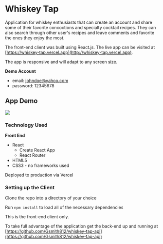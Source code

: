 # Whiskey Tap

Application for whiskey enthusiasts that can create an account and share some of their favorite concoctions and specialty cocktail recipes. They can also search through other user's recipes and leave comments and favorite the ones they enjoy the most.

The front-end client was built using React.js. The live app can be visited at [https://whiskey-tap.vercel.app](http://whiskey-tap.vercel.app). 

The app is responsive and will adapt to any screen size.

**Demo Account**

- email: johndoe@yahoo.com
- password: 12345678

## App Demo

![](src/assets/whiskey-tap-demo.gif)



### Technology Used

**Front End**
  
- React
    - Create React App
    - React Router
- HTML5
- CSS3 - no frameworks used

Deployed to production via Vercel

### Setting up the Client

Clone the repo into a directory of your choice

Run `npm install` to load all of the necessary dependencies

This is the front-end client only.

To take full advantage of the application get the back-end up and running at [https://github.com/Gsmith812/whiskey-tap-api](https://github.com/Gsmith812/whiskey-tap-api)
